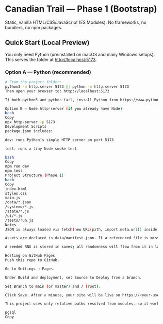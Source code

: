 # Canadian Trail — Phase 1 (Bootstrap)

Static, vanilla HTML/CSS/JavaScript (ES Modules). No frameworks, no bundlers, no npm packages.

## Quick Start (Local Preview)

You only need Python (preinstalled on macOS and many Windows setups). This serves the folder at <http://localhost:5173>.

### Option A — Python (recommended)
```bash
# From the project folder:
python3 -m http.server 5173 || python -m http.server 5173
Then open your browser to: http://localhost:5173

If both python3 and python fail, install Python from https://www.python.org/downloads/

Option B — Node http-server (if you already have Node)
bash
Copy
npx http-server -p 5173
Development Scripts
package.json includes:

dev: runs Python’s simple HTTP server on port 5173

test: runs a tiny Node smoke test

bash
Copy
npm run dev
npm test
Project Structure (Phase 1)
bash
Copy
index.html
styles.css
main.js
/data/*.json
/systems/*.js
/state/*.js
/ui/*.js
/tests/run.js
Notes
JSON is always loaded via fetch(new URL(path, import.meta.url)) inside systems/jsonLoader.js.

Assets are declared in data/manifest.json. If a referenced file is missing, a crisp placeholder is auto-generated so the UI still looks good now and art can be dropped in later without code changes.

A seeded RNG is stored in saves; all randomness will flow from it in later phases.

Hosting on GitHub Pages
Push this repo to GitHub.

Go to Settings → Pages.

Under Build and deployment, set Source to Deploy from a branch.

Set Branch to main (or master) and / (root).

Click Save. After a minute, your site will be live on https://<your-username>.github.io/<repo-name>/.

This project uses only relative paths resolved from modules, so it works fine on GitHub Pages subpaths.

pgsql
Copy
